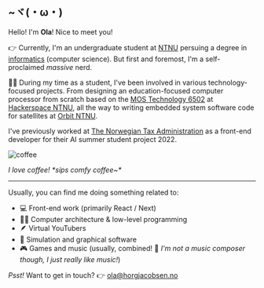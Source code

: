 ## ~ヾ(・ω・) 
Hello! I'm **Ola**! Nice to meet you!

👉 Currently, I'm an undergraduate student at [NTNU](https://www.ntnu.edu/) persuing a degree in [informatics](https://en.wikipedia.org/wiki/Informatics#:~:text=Accordingly%2C%20universities%20in%20continental%20Europe%20usually%20translate%20%22informatics%22%20as%20computer%20science%2C%20or%20sometimes%20information%20and%20computer%20science%2C%20although%20technical%20universities%20may%20translate%20it%20as%20computer%20science%20%26%20engineering.) (computer science). But first and foremost, I'm a self-proclaimed *massive* nerd.

🧑‍🎓 During my time as a student, I've been involved in various technology-focused projects. From designing an education-focused computer processor from scratch based on the [MOS Technology 6502](https://en.wikipedia.org/wiki/MOS_Technology_6502) at [Hackerspace NTNU](https://www.hackerspace-ntnu.no/), all the way to writing embedded system software code for satellites at [Orbit NTNU](https://orbitntnu.com/).

I've previously worked at [The Norwegian Tax Administration](https://www.skatteetaten.no/en/person/) as a front-end developer for their AI summer student project 2022.

![coffee](https://user-images.githubusercontent.com/15821339/188270649-4822f974-3eae-4769-bbf5-6e8006b4fe93.gif)

*I love coffee! \*sips comfy coffee~\**

----

Usually, you can find me doing something related to:
- 💻 Front-end work (primarily React / Next)
- 👨‍🔬 Computer architecture & low-level programming
- 🪶 Virtual YouTubers
- 🚀 Simulation and graphical software
- 🎮 Games and music (usually, combined! 🥁 *I'm not a music composer though, I just really like music!*)

*Psst!* Want to get in touch? 👉 [ola@horgjacobsen.no](mailto:ola@horgjacobsen.no)
